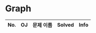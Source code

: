 # Graph


|          No.          |        OJ        |        문제 이름         |        Solved         |     Info   |
| :-----: |  :--------: |:---------------------: | :-----: |:-----: |
